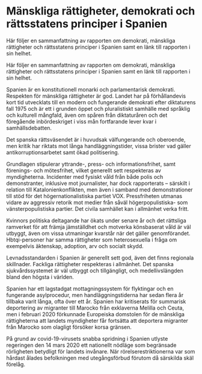 # Mänskliga rättigheter, demokrati och rättsstatens principer i Spanien

Här följer en sammanfattning av rapporten om demokrati, mänskliga rättigheter och rättsstatens principer i Spanien samt en länk till rapporten i sin helhet.

Här följer en sammanfattning av rapporten om demokrati, mänskliga rättigheter och rättsstatens principer i Spanien samt en länk till rapporten i sin helhet.

Spanien är en konstitutionell monarki och parlamentarisk demokrati. Respekten för mänskliga rättigheter är god. Landet har på förhållandevis kort tid utvecklats till en modern och fungerande demokrati efter diktaturens fall 1975 och är ett i grunden öppet och pluralistiskt samhälle med språklig och kulturell mångfald, även om spåren från diktaturåren och det föregående inbördeskriget i viss mån fortfarande lever kvar i samhällsdebatten.

Det spanska rättsväsendet är i huvudsak välfungerande och oberoende, men kritik har riktats mot långa handläggningstider, vissa brister vad gäller antikorruptionsarbetet samt ökad politisering.

Grundlagen stipulerar yttrande-, press- och informationsfrihet, samt förenings- och mötesfrihet, vilket generellt sett respekteras av myndigheterna. Incidenter med fysiskt våld från både polis och demonstranter, inklusive mot journalister, har dock rapporterats – särskilt i relation till Katalonienkonflikten, men även i samband med demonstrationer till stöd för det högernationalistiska partiet VOX. Pressfriheten utmanas vidare av aggressiv retorik mot medier från såväl högerpopulistiska- som vänsterpopulistiska partier. Det civila samhället kan i allmänhet verka fritt.

Kvinnors politiska deltagande har ökats under senare år och det rättsliga ramverket för att främja jämställdhet och motverka könsbaserat våld är väl utbyggt, även om vissa utmaningar kvarstår när det gäller genomförandet. Hbtqi-personer har samma rättigheter som heterosexuella i fråga om exempelvis äktenskap, adoption, arv och socialt skydd.

Levnadsstandarden i Spanien är generellt sett god, även det finns regionala skillnader. Fackliga rättigheter respekteras i allmänhet. Det spanska sjukvårdssystemet är väl utbyggt och tillgängligt, och medellivslängden bland den högsta i världen.

Spanien har ett lagstadgat mottagningssystem för flyktingar och en fungerande asylprocedur, men handläggningstiderna har sedan flera år tillbaka varit långa, ofta över ett år. Spanien har kritiserats för summarisk deportering av migranter till Marocko från exklaverna Melilla och Ceuta, men i februari 2020 förkunnade Europeiska domstolen för de mänskliga rättigheterna att landets myndigheter får fortsätta att deportera migranter från Marocko som olagligt försöker korsa gränsen.

På grund av covid-19-virusets snabba spridning i Spanien utlyste regeringen den 14 mars 2020 ett nationellt nödläge som begränsade rörligheten betydligt för landets invånare. När rörelserestriktionerna var som hårdast ålades befolkningen med utegångsförbud förutom då särskilda skäl förelåg.
